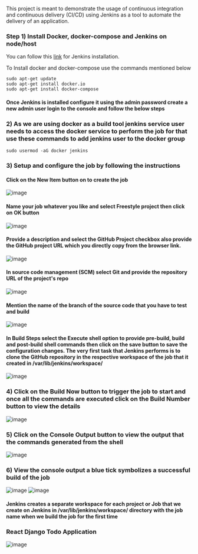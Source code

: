 This project is meant to demonstrate the usage of continuous integration and continuous delivery (CI/CD) using Jenkins as a tool to automate the delivery of an application.

### Step 1) Install Docker, docker-compose and Jenkins on node/host
You can follow this [link](https://www.jenkins.io/doc/book/installing/linux/) for Jenkins installation.

To Install docker and docker-compose use the commands mentioned below
```
sudo apt-get update
sudo apt-get install docker.io
sudo apt-get install docker-compose
```
#### Once Jenkins is installed configure it using the admin password create a new admin user login to the console and follow the below steps

### 2) As we are using docker as a build tool jenkins service user needs to access the docker service to perform the job for that use these commands to add jenkins user to the docker group
```
sudo usermod -aG docker jenkins
```


### 3) Setup and configure the job by following the instructions
####   Click on the **New Item** button on to create the job
![image](https://github.com/jayeshrajputtech/react-django-todo-app/assets/166933906/5f9eb9e6-8e51-4140-9f63-a293b6337e3b)

####   Name your job whatever you like and select **Freestyle project** then click on **OK** button
   ![image](https://github.com/jayeshrajputtech/react-django-todo-app/assets/166933906/1657836d-1765-4600-9502-3273935f7b34)
#### Provide a description and select the GitHub Project checkbox also provide the GitHub project URL which you directly copy from the browser link.
![image](https://github.com/jayeshrajputtech/react-django-todo-app/assets/166933906/26167990-4ac3-4cb3-817a-8e1cf21f6cde)

#### In source code management (SCM) select Git and provide the repository URL of the project's repo
![image](https://github.com/jayeshrajputtech/react-django-todo-app/assets/166933906/de034300-559e-4e9b-9471-2c60a6588b0f)

#### Mention the name of the branch of the source code that you have to test and build
![image](https://github.com/jayeshrajputtech/react-django-todo-app/assets/166933906/d75a5123-f886-4708-890a-ffbb7cbf61de)

#### In Build Steps select the Execute shell option to provide pre-build, build and post-build shell commands then click on the save button to save the configuration changes. The very first task that Jenkins performs is to clone the GitHub repository in the respective workspace of the job that it created in /var/lib/jenkins/workspace/
![image](https://github.com/jayeshrajputtech/react-django-todo-app/assets/166933906/583fae1b-700f-4efb-8956-e2c134800058)

### 4) Click on the Build Now button to trigger the job to start and once all the commands are executed click on the Build Number button to view the details
![image](https://github.com/jayeshrajputtech/react-django-todo-app/assets/166933906/2c5968fa-a4b3-42d1-bf6d-ccd65107dc62)

### 5) Click on the Console Output button to view the output that the commands generated from the shell
![image](https://github.com/jayeshrajputtech/react-django-todo-app/assets/166933906/9a909bbe-e1ab-4ddd-9ade-868647727d64)

### 6) View the console output a blue tick symbolizes a successful build of the job
![image](https://github.com/jayeshrajputtech/react-django-todo-app/assets/166933906/9cb323b6-d43a-4701-8ab2-efc232ef4ce8)
![image](https://github.com/jayeshrajputtech/react-django-todo-app/assets/166933906/7b151a8d-2675-44f3-bb6e-22cde18f58f5)



#### Jenkins creates a separate workspace for each project or Job that we create on Jenkins in /var/lib/jenkins/workspace/ directory with the job name when we build the job for the first time
### React Django Todo Application
![image](https://github.com/jayeshrajputtech/react-django-todo-app/assets/166933906/4b3ba86b-4941-4fba-8c6e-e89ce0bca981)
